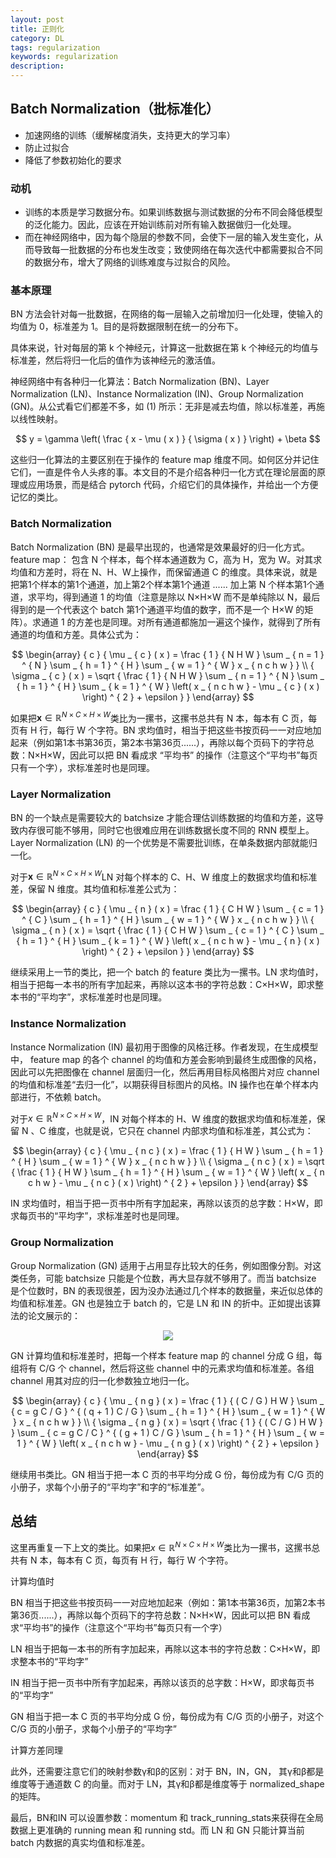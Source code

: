 ```yaml
---
layout: post
title: 正则化
category: DL
tags: regularization
keywords: regularization
description:
---
```


## Batch Normalization（批标准化）

- 加速网络的训练（缓解梯度消失，支持更大的学习率）
- 防止过拟合
- 降低了参数初始化的要求

### 动机

- 训练的本质是学习数据分布。如果训练数据与测试数据的分布不同会降低模型的泛化能力。因此，应该在开始训练前对所有输入数据做归一化处理。
- 而在神经网络中，因为每个隐层的参数不同，会使下一层的输入发生变化，从而导致每一批数据的分布也发生改变；致使网络在每次迭代中都需要拟合不同的数据分布，增大了网络的训练难度与过拟合的风险。

### 基本原理

BN 方法会针对每一批数据，在网络的每一层输入之前增加归一化处理，使输入的均值为 0，标准差为 1。目的是将数据限制在统一的分布下。

具体来说，针对每层的第 k 个神经元，计算这一批数据在第 k 个神经元的均值与标准差，然后将归一化后的值作为该神经元的激活值。

神经网络中有各种归一化算法：Batch Normalization (BN)、Layer Normalization (LN)、Instance Normalization (IN)、Group Normalization (GN)。从公式看它们都差不多，如 (1) 所示：无非是减去均值，除以标准差，再施以线性映射。

$$
y = \gamma \left( \frac { x - \mu ( x ) } { \sigma ( x ) } \right) + \beta
$$

这些归一化算法的主要区别在于操作的 feature map 维度不同。如何区分并记住它们，一直是件令人头疼的事。本文目的不是介绍各种归一化方式在理论层面的原理或应用场景，而是结合 pytorch 代码，介绍它们的具体操作，并给出一个方便记忆的类比。

### Batch Normalization

Batch Normalization (BN) 是最早出现的，也通常是效果最好的归一化方式。feature map：  包含 N 个样本，每个样本通道数为 C，高为 H，宽为 W。对其求均值和方差时，将在 N、H、W上操作，而保留通道 C 的维度。具体来说，就是把第1个样本的第1个通道，加上第2个样本第1个通道 ...... 加上第 N 个样本第1个通道，求平均，得到通道 1 的均值（注意是除以 N×H×W 而不是单纯除以 N，最后得到的是一个代表这个 batch 第1个通道平均值的数字，而不是一个 H×W 的矩阵）。求通道 1 的方差也是同理。对所有通道都施加一遍这个操作，就得到了所有通道的均值和方差。具体公式为：

$$
\begin{array} { c } { \mu _ { c } ( x ) = \frac { 1 } { N H W } \sum _ { n = 1 } ^ { N } \sum _ { h = 1 } ^ { H } \sum _ { w = 1 } ^ { W } x _ { n c h w } } \\ { \sigma _ { c } ( x ) = \sqrt { \frac { 1 } { N H W } \sum _ { n = 1 } ^ { N } \sum _ { h = 1 } ^ { H } \sum _ { k = 1 } ^ { W } \left( x _ { n c h w } - \mu _ { c } ( x ) \right) ^ { 2 } + \epsilon } } \end{array}
$$

如果把$\boldsymbol { x } \in \mathbb { R } ^ { N \times C \times H \times W }$类比为一摞书，这摞书总共有 N 本，每本有 C 页，每页有 H 行，每行 W 个字符。BN 求均值时，相当于把这些书按页码一一对应地加起来（例如第1本书第36页，第2本书第36页......），再除以每个页码下的字符总数：N×H×W，因此可以把 BN 看成求 “平均书” 的操作（注意这个“平均书”每页只有一个字），求标准差时也是同理。

### Layer Normalization

BN 的一个缺点是需要较大的 batchsize 才能合理估训练数据的均值和方差，这导致内存很可能不够用，同时它也很难应用在训练数据长度不同的 RNN 模型上。Layer Normalization (LN) 的一个优势是不需要批训练，在单条数据内部就能归一化。

对于$\boldsymbol { x } \in \mathbb { R } ^ { N \times C \times H \times W }$LN 对每个样本的 C、H、W 维度上的数据求均值和标准差，保留 N 维度。其均值和标准差公式为：


$$
\begin{array} { c } { \mu _ { n } ( x ) = \frac { 1 } { C H W } \sum _ { c = 1 } ^ { C } \sum _ { h = 1 } ^ { H } \sum _ { w = 1 } ^ { W } x _ { n c h w } } \\ { \sigma _ { n } ( x ) = \sqrt { \frac { 1 } { C H W } \sum _ { c = 1 } ^ { C } \sum _ { h = 1 } ^ { H } \sum _ { k = 1 } ^ { W } \left( x _ { n c h w } - \mu _ { n } ( x ) \right) ^ { 2 } + \epsilon } } \end{array}
$$


继续采用上一节的类比，把一个 batch 的 feature 类比为一摞书。LN 求均值时，相当于把每一本书的所有字加起来，再除以这本书的字符总数：C×H×W，即求整本书的“平均字”，求标准差时也是同理。

### Instance Normalization

Instance Normalization (IN) 最初用于图像的风格迁移。作者发现，在生成模型中， feature map 的各个 channel 的均值和方差会影响到最终生成图像的风格，因此可以先把图像在 channel 层面归一化，然后再用目标风格图片对应 channel 的均值和标准差“去归一化”，以期获得目标图片的风格。IN 操作也在单个样本内部进行，不依赖 batch。

对于$x \in \mathbb { R } ^ { N \times C \times H \times W }$，IN 对每个样本的 H、W 维度的数据求均值和标准差，保留 N 、C 维度，也就是说，它只在 channel 内部求均值和标准差，其公式为：

$$
\begin{array} { c } { \mu _ { n c } ( x ) = \frac { 1 } { H W } \sum _ { h = 1 } ^ { H } \sum _ { w = 1 } ^ { W } x _ { n c h w } } \\ { \sigma _ { n c } ( x ) = \sqrt { \frac { 1 } { H W } \sum _ { h = 1 } ^ { H } \sum _ { w = 1 } ^ { W } \left( x _ { n c h w } - \mu _ { n c } ( x ) \right) ^ { 2 } + \epsilon } } \end{array}
$$

IN 求均值时，相当于把一页书中所有字加起来，再除以该页的总字数：H×W，即求每页书的“平均字”，求标准差时也是同理。

### Group Normalization

Group Normalization (GN) 适用于占用显存比较大的任务，例如图像分割。对这类任务，可能 batchsize 只能是个位数，再大显存就不够用了。而当 batchsize 是个位数时，BN 的表现很差，因为没办法通过几个样本的数据量，来近似总体的均值和标准差。GN 也是独立于 batch 的，它是 LN 和 IN 的折中。正如提出该算法的论文展示的：

<center>

<img src="https://raw.githubusercontent.com/chiemon/chiemon.github.io/master/img/Deep-Learning/7.png">

</center>

GN 计算均值和标准差时，把每一个样本 feature map 的 channel 分成 G 组，每组将有 C/G 个 channel，然后将这些 channel 中的元素求均值和标准差。各组 channel 用其对应的归一化参数独立地归一化。

$$
\begin{array} { c } { \mu _ { n g } ( x ) = \frac { 1 } { ( C / G ) H W } \sum _ { c = g C / G } ^ { ( q + 1 ) C / G } \sum _ { h = 1 } ^ { H } \sum _ { w = 1 } ^ { W } x _ { n c h w } } \\ { \sigma _ { n g } ( x ) = \sqrt { \frac { 1 } { ( C / G ) H W } } \sum _ { c = g C / C } ^ { ( g + 1 ) C / G } \sum _ { h = 1 } ^ { H } \sum _ { w = 1 } ^ { W } \left( x _ { n c h w } - \mu _ { n g } ( x ) \right) ^ { 2 } + \epsilon } \end{array}
$$

继续用书类比。GN 相当于把一本 C 页的书平均分成 G 份，每份成为有 C/G 页的小册子，求每个小册子的“平均字”和字的“标准差”。

## 总结

这里再重复一下上文的类比。如果把$x \in \mathbb { R } ^ { N \times C \times H \times W }$类比为一摞书，这摞书总共有 N 本，每本有 C 页，每页有 H 行，每行 W 个字符。

计算均值时

BN 相当于把这些书按页码一一对应地加起来（例如：第1本书第36页，加第2本书第36页......），再除以每个页码下的字符总数：N×H×W，因此可以把 BN 看成求“平均书”的操作（注意这个“平均书”每页只有一个字）

LN 相当于把每一本书的所有字加起来，再除以这本书的字符总数：C×H×W，即求整本书的“平均字”

IN 相当于把一页书中所有字加起来，再除以该页的总字数：H×W，即求每页书的“平均字”

GN 相当于把一本 C 页的书平均分成 G 份，每份成为有 C/G 页的小册子，对这个 C/G 页的小册子，求每个小册子的“平均字”

计算方差同理

此外，还需要注意它们的映射参数γ和β的区别：对于 BN，IN，GN， 其γ和β都是维度等于通道数 C 的向量。而对于 LN，其γ和β都是维度等于 normalized_shape 的矩阵。

最后，BN和IN 可以设置参数：momentum 和 track_running_stats来获得在全局数据上更准确的 running mean 和 running std。而 LN 和 GN 只能计算当前 batch 内数据的真实均值和标准差。